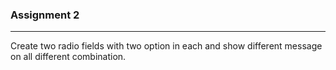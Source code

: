 ### Assignment 2
----------------
Create two radio fields with two option in each and show different message on all different combination.
